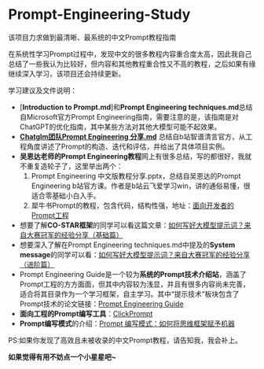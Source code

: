 # Prompt-Engineering-Study
该项目力求做到最清晰、最系统的中文Prompt教程指南

在系统性学习Prompt过程中，发现中文的很多教程内容重合度太高，因此我自己总结了一些我认为比较好，但内容和其他教程重合性又不高的教程，之后如果有缘继续深入学习，该项目还会持续更新。

学习建议及文件说明：
- [**Introduction to Prompt.md**]和**Prompt Engineering techniques.md**总结自Microsoft官方Prompt Engineering指南，需要注意的是，该指南是对ChatGPT的优化指南，其中某些方法对其他大模型可能不起效果。
- [**Chatglm团队Prompt Engineering 分享.md**](https://github.com/TianYin123/Prompt-Engineering-Study/blob/main/Chatglm%E5%9B%A2%E9%98%9FPrompt%20Engineering%20%E5%88%86%E4%BA%AB.md) 总结自b站智谱清言官方，从工程角度讲述了Prompt的构造、迭代和评估，并给出了具体项目实例。
- **吴恩达老师的Prompt Engineering教程**网上有很多总结，写的都很好，我就不重复造轮子了，这里举出两个：
  1. Prompt Engineering 中文版教程分享.pptx，总结自吴恩达的Prompt Engineering b站官方课。作者是b站云飞爱学习win，讲的通俗易懂，很适合零基础小白入手。
  2. 犀牛书Prompt的教程，包含代码，结构性强，地址：[面向开发者的Prompt工程](https://prompt-engineering.xiniushu.com/)
- 想要了解**CO-STAR框架**的同学可以看这篇文章：[如何写好大模型提示词？来自大赛冠军的经验分享（基础篇）](https://mp.weixin.qq.com/s?__biz=MzkzMTI3MTg5MQ==&mid=2247484732&idx=1&sn=bb155ad71f69a8b6aefe7f8557192620&chksm=c26cc080f51b4996fbb197d6a1fbdce5a45aad000747178e06abea12c89a5601101309012e68&scene=21#wechat_redirect)
- 想要深入了解在Prompt Engineering techniques.md中提及的**System message**的同学可以看：[如何写好大模型提示词？来自大赛冠军的经验分享（进阶篇）](https://juejin.cn/post/7326445377125367823)
- Prompt Engineering Guide是一个较为**系统的Prompt技术介绍站**，涵盖了Prompt工程的方方面面，但其中内容较为浅显，并且有很多内容尚未完善，适合将其目录作为一个学习框架，自主学习。其中“提示技术”板块包含了Prompt技术的论文链接：[Prompt Engineering Guide](https://www.promptingguide.ai/zh/techniques)
- **面向工程的Prompt编写工具**：[ClickPrompt](https://github.com/prompt-engineering/click-prompt/tree/dev)
- **Prompt编写模式**的介绍：[Prompt 编写模式：如何将思维框架赋予机器](https://github.com/phodal/prompt-patterns)


PS:如果你发现了高效且未被收录的中文Prompt教程，请告知我，我会补上。

**如果觉得有用不妨点一个小星星吧~**
